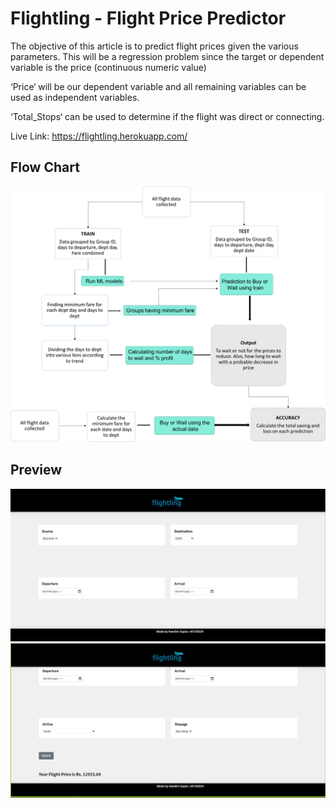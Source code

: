 


# Flightling - Flight Price Predictor

The objective of this article is to predict flight prices given the various parameters. This will be a regression problem since the target or dependent variable is the price (continuous numeric value)

‘Price‘ will be our dependent variable and all remaining variables can be used as independent variables.

‘Total_Stops‘ can be used to determine if the flight was direct or connecting.

Live Link: https://flightling.herokuapp.com/

## Flow Chart
![FLOW CHART](images/flowchart.png)

## Preview
![](images/ss1.PNG)
![](images/ss.PNG)
